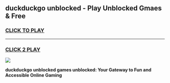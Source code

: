 
## duckduckgo unblocked - Play Unblocked Gmaes & Free
<h3>
<a href="https://news.freeplayer.one?title=duckduckgo_unblocked&ref=23F">CLICK TO PLAY</a></h3>
<hr>

<h3>
<a href="https://news.freeplayer.one?title=duckduckgo_unblocked&ref=23F">CLICK 2 PLAY</a>
  
</h3>

<a href="https://news.freeplayer.one?title=duckduckgo_unblocked&ref=23F/"><img src="https://clearcache.store/games.png"></a>


**duckduckgo unblocked games unblocked: Your Gateway to Fun and Accessible Online Gaming**
